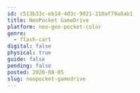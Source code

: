 ```yaml
---
id: c513b33c-eb14-4d3c-9021-210af79a8ab1
title: NeoPocket GameDrive
platform: neo-geo-pocket-color
genre:
  - flash-cart
digital: false
physical: true
guide: false
pending: false
posted: 2020-08-05
slug: neopocket-gamedrive
---
```

